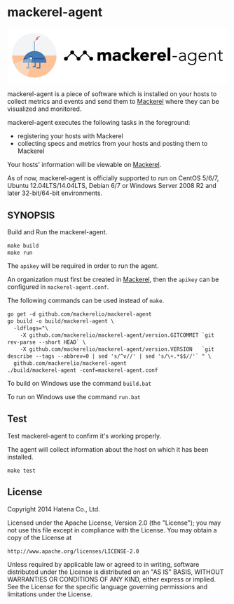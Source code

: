 mackerel-agent
===============

![agent-si](docs/images/agent-si.png "mackerel-agent")

mackerel-agent is a piece of software which is installed on your hosts to collect metrics and events and send them to [Mackerel](https://mackerel.io/) where they can be visualized and monitored.

mackerel-agent executes the following tasks in the foreground:
- registering your hosts with Mackerel
- collecting specs and metrics from your hosts and posting them to Mackerel

Your hosts' information will be viewable on [Mackerel](https://mackerel.io/).

As of now, mackerel-agent is officially supported to run on CentOS 5/6/7, Ubuntu 12.04LTS/14.04LTS, Debian 6/7 or Windows Server 2008 R2 and later 32-bit/64-bit environments.

SYNOPSIS
--------

Build and Run the mackerel-agent.

```
make build
make run
```

The `apikey` will be required in order to run the agent.

An organization must first be created in [Mackerel](https://mackerel.io/), then the `apikey` can be configured in `mackerel-agent.conf`.

The following commands can be used instead of `make`.

```
go get -d github.com/mackerelio/mackerel-agent
go build -o build/mackerel-agent \
  -ldflags="\
    -X github.com/mackerelio/mackerel-agent/version.GITCOMMIT `git rev-parse --short HEAD` \
    -X github.com/mackerelio/mackerel-agent/version.VERSION   `git describe --tags --abbrev=0 | sed 's/^v//' | sed 's/\+.*$$//'` " \
  github.com/mackerelio/mackerel-agent
./build/mackerel-agent -conf=mackerel-agent.conf
```

To build on Windows use the command ```build.bat```

To run on Windows use the command ```run.bat```


Test
----------

Test mackerel-agent to confirm it's working properly.

The agent will collect information about the host on which it has been installed.

```
make test
```

License
----------

Copyright 2014 Hatena Co., Ltd.

Licensed under the Apache License, Version 2.0 (the "License"); you may not use this file except in compliance with the License. You may obtain a copy of the License at

    http://www.apache.org/licenses/LICENSE-2.0

Unless required by applicable law or agreed to in writing, software distributed under the License is distributed on an "AS IS" BASIS, WITHOUT WARRANTIES OR CONDITIONS OF ANY KIND, either express or implied. See the License for the specific language governing permissions and limitations under the License.
